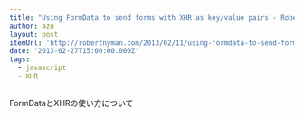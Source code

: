 ```yaml
---
title: "Using FormData to send forms with XHR as key/value pairs - Robert's talk"
author: azu
layout: post
itemUrl: 'http://robertnyman.com/2013/02/11/using-formdata-to-send-forms-with-xhr-as-keyvalue-pairs/'
date: '2013-02-27T15:00:00.000Z'
tags:
  - javascript
  - XHR
---
```

FormDataとXHRの使い方について
